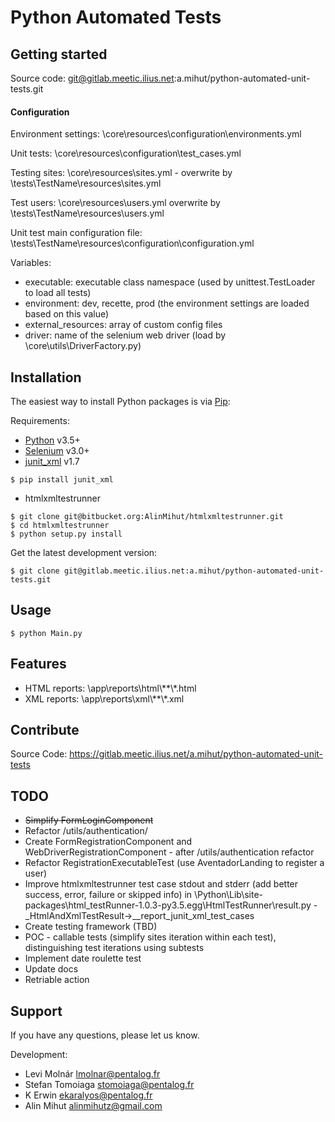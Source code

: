 # Python Automated Tests

## Getting started

Source code: git@gitlab.meetic.ilius.net:a.mihut/python-automated-unit-tests.git

#### Configuration

Environment settings: \core\resources\configuration\environments.yml

Unit tests: \core\resources\configuration\test_cases.yml

Testing sites: \core\resources\sites.yml - overwrite by \tests\TestName\resources\sites.yml

Test users: \core\resources\users.yml overwrite by \tests\TestName\resources\users.yml

Unit test main configuration file: \tests\TestName\resources\configuration\configuration.yml

Variables:
- executable: executable class namespace (used by unittest.TestLoader to load all tests)
- environment: dev, recette, prod (the environment settings are loaded based on this value)
- external_resources: array of custom config files
- driver: name of the selenium web driver (load by \core\utils\DriverFactory.py)

## Installation

The easiest way to install Python packages is via [Pip](http://www.pip-installer.org):

Requirements:

- [Python](https://packaging.python.org/tutorials/installing-packages/) v3.5+
- [Selenium](http://selenium-python.readthedocs.io/installation.html) v3.0+
- [junit_xml](https://pypi.python.org/pypi/junit-xml/1.7) v1.7
````
$ pip install junit_xml
````

- htmlxmltestrunner
````
$ git clone git@bitbucket.org:AlinMihut/htmlxmltestrunner.git
$ cd htmlxmltestrunner
$ python setup.py install
````

Get the latest development version:
````
$ git clone git@gitlab.meetic.ilius.net:a.mihut/python-automated-unit-tests.git
````

## Usage
````
$ python Main.py
````

## Features

- HTML reports: \app\reports\html\\**\\\*.html
- XML reports: \app\reports\xml\\**\\\*.xml

## Contribute

Source Code: https://gitlab.meetic.ilius.net/a.mihut/python-automated-unit-tests

## TODO
* ~~Simplify FormLoginComponent~~
* Refactor /utils/authentication/
* Create FormRegistrationComponent and WebDriverRegistrationComponent - after /utils/authentication refactor
* Refactor RegistrationExecutableTest (use AventadorLanding to register a user)
* Improve htmlxmltestrunner test case stdout and stderr (add better success, error, failure or skipped info) in \Python\Lib\site-packages\html_testRunner-1.0.3-py3.5.egg\HtmlTestRunner\result.py - _HtmlAndXmlTestResult->__report_junit_xml_test_cases
* Create testing framework (TBD)
* POC - callable tests (simplify sites iteration within each test), distinguishing test iterations using subtests
* Implement date roulette test
* Update docs
* Retriable action 

## Support

If you have any questions, please let us know.

Development:
* Levi Molnár <lmolnar@pentalog.fr>
* Stefan Tomoiaga <stomoiaga@pentalog.fr>
* K Erwin <ekaralyos@pentalog.fr>
* Alin Mihut <alinmihutz@gmail.com>
